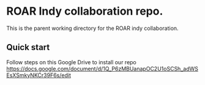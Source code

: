 # ROAR Indy collaboration repo. 
This is the parent working directory for the ROAR indy collaboration. 


## Quick start
Follow steps on this Google Drive to install our repo
https://docs.google.com/document/d/1Q_P6zMBUanapOC2U1oSCSh_adWSEsXSmkyNKCr39F6s/edit
